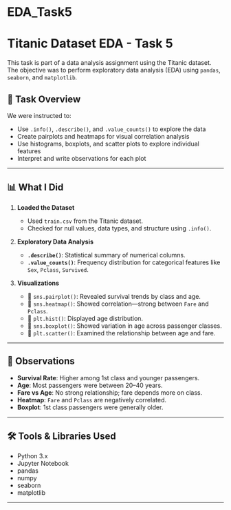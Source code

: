 # EDA_Task5

# Titanic Dataset EDA - Task 5

This task is part of a data analysis assignment using the Titanic dataset. The objective was to perform exploratory data analysis (EDA) using `pandas`, `seaborn`, and `matplotlib`.



## 📌 Task Overview

We were instructed to:
- Use `.info()`, `.describe()`, and `.value_counts()` to explore the data
- Create pairplots and heatmaps for visual correlation analysis
- Use histograms, boxplots, and scatter plots to explore individual features
- Interpret and write observations for each plot

---

## 📊 What I Did

1. **Loaded the Dataset**
   - Used `train.csv` from the Titanic dataset.
   - Checked for null values, data types, and structure using `.info()`.

2. **Exploratory Data Analysis**
   - **`.describe()`**: Statistical summary of numerical columns.
   - **`.value_counts()`**: Frequency distribution for categorical features like `Sex`, `Pclass`, `Survived`.

3. **Visualizations**
   - 🔹 `sns.pairplot()`: Revealed survival trends by class and age.
   - 🔹 `sns.heatmap()`: Showed correlation—strong between `Fare` and `Pclass`.
   - 🔹 `plt.hist()`: Displayed age distribution.
   - 🔹 `sns.boxplot()`: Showed variation in age across passenger classes.
   - 🔹 `plt.scatter()`: Examined the relationship between age and fare.

---

## 📌 Observations

- **Survival Rate**: Higher among 1st class and younger passengers.
- **Age**: Most passengers were between 20–40 years.
- **Fare vs Age**: No strong relationship; fare depends more on class.
- **Heatmap**: `Fare` and `Pclass` are negatively correlated.
- **Boxplot**: 1st class passengers were generally older.

---

## 🛠 Tools & Libraries Used

- Python 3.x
- Jupyter Notebook
- pandas
- numpy
- seaborn
- matplotlib

---


